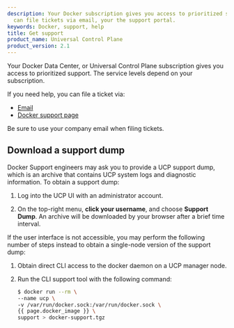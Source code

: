 ```yaml
---
description: Your Docker subscription gives you access to prioritized support. You
  can file tickets via email, your the support portal.
keywords: Docker, support, help
title: Get support
product_name: Universal Control Plane
product_version: 2.1
---
```


Your Docker Data Center, or Universal Control Plane subscription gives you
access to prioritized support. The service levels depend on your subscription.

If you need help, you can file a ticket via:

* [Email](mailto:support@docker.com)
* [Docker support page](https://support.docker.com/)

Be sure to use your company email when filing tickets.

## Download a support dump

Docker Support engineers may ask you to provide a UCP support dump, which is an
archive that contains UCP system logs and diagnostic information. To obtain a
support dump:

1. Log into the UCP UI with an administrator account.

2. On the top-right menu, **click your username**, and choose **Support Dump**.
   An archive will be downloaded by your browser after a brief time interval.

If the user interface is not accessible, you may perform the following number of
steps instead to obtain a single-node version of the support dump:

1. Obtain direct CLI access to the docker daemon on a UCP manager node.

2. Run the CLI support tool with the following command:
	```bash
	$ docker run --rm \
	--name ucp \
	-v /var/run/docker.sock:/var/run/docker.sock \
	{{ page.docker_image }} \
	support > docker-support.tgz
	```
